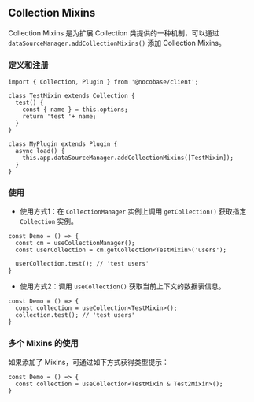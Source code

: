 
## Collection Mixins

Collection Mixins 是为扩展 Collection 类提供的一种机制，可以通过 `dataSourceManager.addCollectionMixins()` 添加 Collection Mixins。

### 定义和注册

```tsx | pure
import { Collection, Plugin } from '@nocobase/client';

class TestMixin extends Collection {
  test() {
    const { name } = this.options;
    return 'test '+ name;
  }
}

class MyPlugin extends Plugin {
  async load() {
    this.app.dataSourceManager.addCollectionMixins([TestMixin]);
  }
}
```

### 使用

- 使用方式1：在 `CollectionManager` 实例上调用 `getCollection()` 获取指定 `Collection` 实例。

```tsx | pure
const Demo = () => {
  const cm = useCollectionManager();
  const userCollection = cm.getCollection<TestMixin>('users');

  userCollection.test(); // 'test users'
}
```

- 使用方式2：调用 `useCollection()` 获取当前上下文的数据表信息。

```tsx | pure
const Demo = () => {
  const collection = useCollection<TestMixin>();
  collection.test(); // 'test users'
}
```

### 多个 Mixins 的使用

如果添加了 Mixins，可通过如下方式获得类型提示：

```tsx | pure
const Demo = () => {
  const collection = useCollection<TestMixin & Test2Mixin>();
}
```

<code src='./demos/data-source-manager/mixins.tsx'></code>
